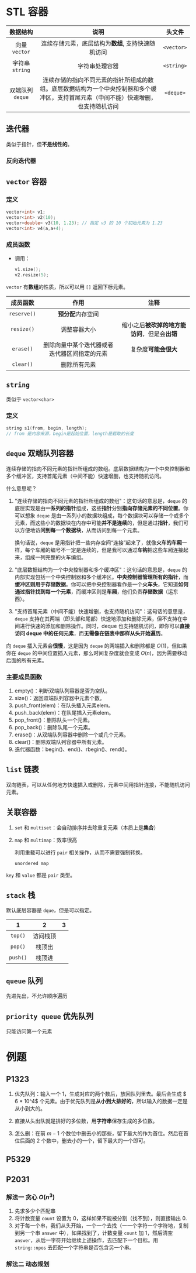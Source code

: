 # STL 容器

数据结构|说明|头文件
:-:|:-:|:-:
向量 `vector`|连续存储元素，底层结构为**数组**, 支持快速随机访问|`<vector>`
字符串 `string`|字符串处理容器|`<string>`
双端队列 `deque`|连续存储的指向不同元素的指针所组成的数组。底层数据结构为一个中央控制器和多个缓冲区，支持首尾元素（中间不能）快速增删，也支持随机访问|`<deque>`


## 迭代器
类似于指针，但**不是线性的**。

### 反向迭代器

## `vector` 容器
### 定义
```cpp
vector<int> v1;
vector<int> v2(10);
vector<double> v3(10, 1.23); // 指定 v3 的 10 个初始元素为 1.23
vector<int> v4(a,a+4); 
```

### 成员函数
* 调用：

    ```cpp
    v1.size();
    v2.resize(5);
    ```

`vector` 有**数组**的性质，所以可以用 `[]` 返回下标元素。

成员函数|作用|注释
:-:|:-:|:-:
`reserve()`|**预分配**内存空间
`resize()`|调整容器大小|缩小之后**被砍掉的地方能访问**，但是会**出错**
`erase()`|删除向量中某个迭代器或者迭代器区间指定的元素|复杂度**可能会很大**
`clear()`|删除所有元素

## `string`
类似于 `vector<char>`

### 定义
```cpp
string s1(from, begin, length);
// from 是内容来源，begin是起始位置，length是截取的长度
```

## `deque` 双端队列容器
连续存储的指向不同元素的指针所组成的数组。底层数据结构为一个中央控制器和多个缓冲区，支持首尾元素（中间不能）快速增删，也支持随机访问。

什么意思呢？


1. "连续存储的指向不同元素的指针所组成的数组"：这句话的意思是，`deque` 的底层实现是由**一系列的指针**组成，这些**指针**分别**指向存储元素的不同位置**。你可以想象 `deque` 是由一系列小的数据块组成，每个数据块可以存储一个或多个元素，而这些小的数据块在内存中可能**并不是连续**的，但是通过**指针**，我们可以方便地访**问到每一个数据块**，从而访问到每一个元素。

    换句话说，`deque` 是用指针把一些内存空间“连接”起来了，就像**火车的车厢**一样，每个车厢的编号不一定是连续的，但是我可以通过**车钩**把这些车厢连接起来，组成一列完整的火车编组。

2. "底层数据结构为一个中央控制器和多个缓冲区"：这句话的意思是，`deque` 的内部实现包括一个中央控制器和多个缓冲区。**中央控制器管理所有的指针**，而**缓冲区则用于存储数据**。你可以把中央控制器看作是一个**火车头**，它知道**如何通过指针找到每一个元素**，而缓冲区则是**车厢**，他们负责**存储数据**（运东西）。

3. "支持首尾元素（中间不能）快速增删，也支持随机访问"：这句话的意思是，`deque` 支持在其两端（即头部和尾部）快速地添加和删除元素，但不支持在中间进行快速的添加和删除操作。同时，deque 也支持随机访问，即你可以**直接访问 deque 中的任何元素**，而**无需像在链表中那样从头开始遍历**。

向 `deque` 插入元素会**很慢**，这是因为 `deque` 的两端插入和删除都是 $O(1)$，但如果你在 `deque` 的中间位置插入元素，那么时间复杂度就会变成 $O(n)$，因为需要移动后面的所有元素。

### 主要成员函数
1. empty()：判断双端队列容器是否为空队。
2. size()：返回双端队列容器中元素个数。
3. push_front(elem)：在队头插入元素elem。
4. push_back(elem)：在队尾插入元素elem。
5. pop_front()：删除队头一个元素。
6. pop_back()：删除队尾一个元素。
7. erase()：从双端队列容器中删除一个或几个元素。
8. clear()：删除双端队列容器中所有元素。
9. 迭代器函数：begin()、end()、rbegin()、rend()。

## `list` 链表
双向链表，可以从任何地方快速插入或删除，元素中间用指针连接，不能随机访问元素。

## 关联容器
1. `set` 和 `multiset`：会自动排序并去除重复元素（本质上是**集合**）
2. `map` 和 `multimap`：效率很高
    
    利用重载可以进行 `pair` 相关操作，从而不需要强制转换。

    `unordered map`

`key` 和 `value` 都是 `pair` 类型。

## `stack` 栈
默认底层容器是 `dque`，但是可以指定。

1|2|3
:-:|:-:|:-:
`top()`|访问栈顶
`pop()`|栈顶出
`push()`|栈顶进

## `queue` 队列
先进先出，不允许顺序遍历

## `priority queue` 优先队列
只能访问第一个元素


# 例题
## P1323
1. 优先队列：输入一个 1，生成对应的两个数后，放回队列里去。最后会生成 $ 6 * 10^4$ 个元素。由于优先队列是**从小到大排好的**，所以输入的数据一定是从小到大的。

2. 直接从头出队就是排好的多位数，用**字符串**保存生成的多位数。

3. 怎么删：在前 $m-1$ 个数位中删去小的那些，留下最大的作为首位。然后在首位后面的 $2$ 个数中，删去小的一个，留下最大的一个即可。

## P5329

## P2031

### 解法一 贪心 $O(n^3)$
1. 先求多少个匹配串
2. 将计数变量 `count` 设置为 0，这样如果不能被分割（找不到），则直接输出 0.
3. 对于每一个串，我们从头开始，一个一个去找（一一个字符一个字符地，复制到另一个串 `answer` 中），如果找到了，计数变量 `count` 加 1，然后清空 `answer`，从后一字符开始继续上述操作，去匹配下一个目标。用 `string::npos` 去匹配一个字符串是否包含另一个串。

### 解法二 动态规划